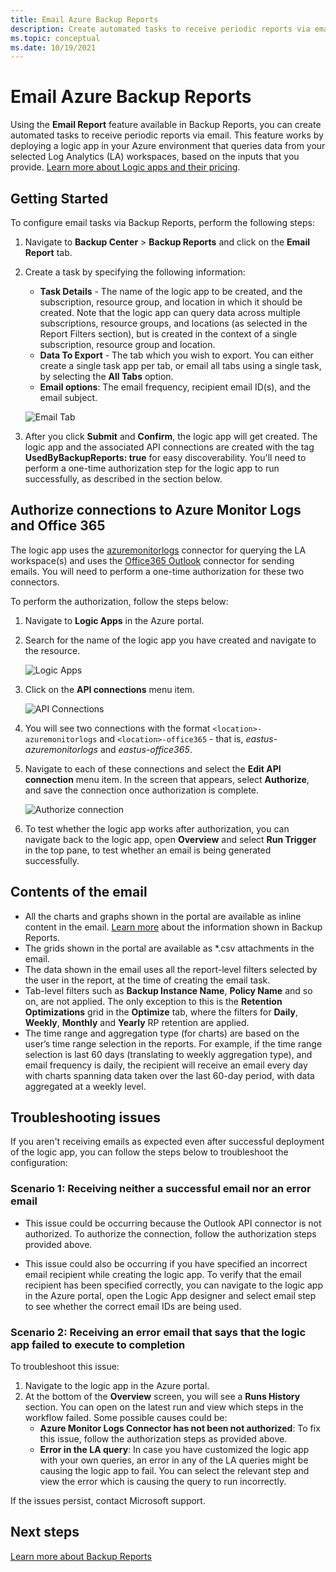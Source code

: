 ```yaml
---
title: Email Azure Backup Reports
description: Create automated tasks to receive periodic reports via email
ms.topic: conceptual
ms.date: 10/19/2021
---
```


# Email Azure Backup Reports

Using the **Email Report** feature available in Backup Reports, you can create automated tasks to receive periodic reports via email. This feature works by deploying a logic app in your Azure environment that queries data from your selected Log Analytics (LA) workspaces, based on the inputs that you provide. [Learn more about Logic apps and their pricing](https://azure.microsoft.com/pricing/details/logic-apps/).

## Getting Started

To configure email tasks via Backup Reports, perform the following steps:

1.	Navigate to **Backup Center** > **Backup Reports** and click on the **Email Report** tab.
2.	Create a task by specifying the following information:
    * **Task Details** - The name of the logic app to be created, and the subscription, resource group, and location in which it should be created. Note that the logic app can query data across multiple subscriptions, resource groups, and locations (as selected in the Report Filters section), but is created in the context of a single subscription, resource group and location.
    * **Data To Export** - The tab which you wish to export. You can either create a single task app per tab, or email all tabs using a single task, by selecting the **All Tabs** option.
    * **Email options**: The email frequency, recipient email ID(s), and the email subject.

    ![Email Tab](./media/backup-azure-configure-backup-reports/email-tab.png)

3.	After you click **Submit** and **Confirm**, the logic app will get created. The logic app and the associated API connections are created with the tag **UsedByBackupReports: true** for easy discoverability. You'll need to perform a one-time authorization step for the logic app to run successfully, as described in the section below.

## Authorize connections to Azure Monitor Logs and Office 365

The logic app uses the [azuremonitorlogs](/connectors/azuremonitorlogs/) connector for querying the LA workspace(s) and uses the [Office365 Outlook](/connectors/office365connector/) connector for sending emails. You will need to perform a one-time authorization for these two connectors. 
 
To perform the authorization, follow the steps below:

1.	Navigate to **Logic Apps** in the Azure portal.
2.	Search for the name of the logic app you have created and navigate to the resource.

    ![Logic Apps](./media/backup-azure-configure-backup-reports/logic-apps.png)

3.	Click on the **API connections** menu item.

    ![API Connections](./media/backup-azure-configure-backup-reports/api-connections.png)

4.	You will see two connections with the format `<location>-azuremonitorlogs` and `<location>-office365` - that is, _eastus-azuremonitorlogs_ and _eastus-office365_.
5.	Navigate to each of these connections and select the **Edit API connection** menu item. In the screen that appears, select **Authorize**, and save the connection once authorization is complete.

    ![Authorize connection](./media/backup-azure-configure-backup-reports/authorize-connections.png)

6.	To test whether the logic app works after authorization, you can navigate back to the logic app, open **Overview** and select **Run Trigger** in the top pane, to test whether an email is being generated successfully.

## Contents of the email

* All the charts and graphs shown in the portal are available as inline content in the email. [Learn more](configure-reports.md) about the information shown in Backup Reports.
* The grids shown in the portal are available as *.csv attachments in the email.
* The data shown in the email uses all the report-level filters selected by the user in the report, at the time of creating the email task.
* Tab-level filters such as **Backup Instance Name**, **Policy Name** and so on, are not applied. The only exception to this is the **Retention Optimizations** grid in the **Optimize** tab, where the filters for **Daily**, **Weekly**, **Monthly** and **Yearly** RP retention are applied.
* The time range and aggregation type (for charts) are based on the user’s time range selection in the reports. For example, if the time range selection is last 60 days (translating to weekly aggregation type), and email frequency is daily, the recipient will receive an email every day with charts spanning data taken over the last 60-day period, with data aggregated at a weekly level.

## Troubleshooting issues

If you aren't receiving emails as expected even after successful deployment of the logic app, you can follow the steps below to troubleshoot the configuration:

### Scenario 1: Receiving neither a successful email nor an error email

* This issue could be occurring because the Outlook API connector is not authorized. To authorize the connection, follow the authorization steps provided above.

* This issue could also be occurring if you have specified an incorrect email recipient while creating the logic app. To verify that the email recipient has been specified correctly, you can navigate to the logic app in the Azure portal, open the Logic App designer and select email step to see whether the correct email IDs are being used.

### Scenario 2: Receiving an error email that says that the logic app failed to execute to completion

To troubleshoot this issue:
1.	Navigate to the logic app in the Azure portal.
2.	At the bottom of the **Overview** screen, you will see a **Runs History** section. You can open on the latest run and view which steps in the workflow failed. Some possible causes could be:
    * **Azure Monitor Logs Connector has not been not authorized**: To fix this issue, follow the authorization steps as provided above.
    * **Error in the LA query**: In case you have customized the logic app with your own queries, an error in any of the LA queries might be causing the logic app to fail. You can select the relevant step and view the error which is causing the query to run incorrectly.

If the issues persist, contact Microsoft support.

## Next steps
[Learn more about Backup Reports](./configure-reports.md)